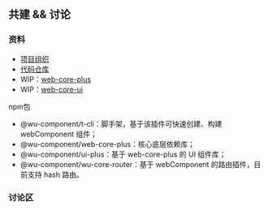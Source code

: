 ## 共建 && 讨论

### 资料

* [项目组织](https://github.com/wu-component)
* [代码仓库](https://github.com/wu-component/web-component-plus)
* WIP：[web-core-plus](https://banlikanban.com/kanban/628b2b6eceb11d7b004930af/%E6%AC%A2%E8%BF%8E%E6%9F%A5%E7%9C%8B%E6%9D%BF%E6%A0%97%E7%9C%8B%E6%9D%BF%E3%80%8Ccomponent-core%E3%80%8D)
* WIP：[web-core-ui](https://banlikanban.com/kanban/628b2b93ceb11d7b00493195/%E6%AC%A2%E8%BF%8E%E6%9F%A5%E7%9C%8B%E6%9D%BF%E6%A0%97%E7%9C%8B%E6%9D%BF%E3%80%8Ccomponent-ui%E3%80%8D)

npm包

* @wu-component/t-cli：脚手架，基于该插件可快速创建、构建 webComponent 组件；
* @wu-component/web-core-plus：核心底层依赖库；
* @wu-component/ui-plus：基于 web-core-plus 的 UI 组件库；
* @wu-component/wu-core-router：基于 webComponent 的路由插件，目前支持 hash 路由。

### 讨论区

<div style="width:100%; margin: 0 auto; ">
    <wu-waline-comment path="/issues/" serverurl="https://comment.canyuegongzi.xyz" style="--waline-theme-color: #409eff" dark="body.theme-dark" language="zh-CN" comment="true" pageview="true" emoji="['//unpkg.com/@waline/emojis@1.0.1/weibo', '//unpkg.com/@waline/emojis@1.0.1/bilibili']"></wu-waline-comment>
</div>
